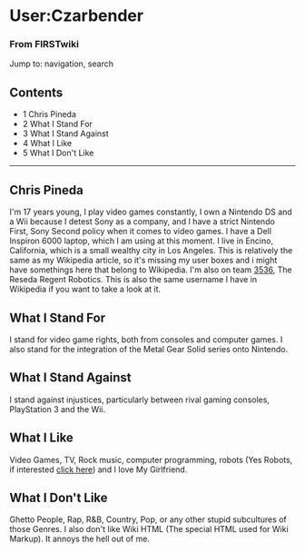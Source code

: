 # User:Czarbender

### From FIRSTwiki

Jump to: navigation, search

## Contents

  * 1 Chris Pineda
  * 2 What I Stand For
  * 3 What I Stand Against
  * 4 What I Like
  * 5 What I Don't Like  
---  
  

## Chris Pineda

I'm 17 years young, I play video games constantly, I own a Nintendo DS and a
Wii because I detest Sony as a company, and I have a strict Nintendo First,
Sony Second policy when it comes to video games. I have a Dell Inspiron 6000
laptop, which I am using at this moment. I live in Encino, California, which
is a small wealthy city in Los Angeles. This is relatively the same as my
Wikipedia article, so it's missing my user boxes and i might have somethings
here that belong to Wikipedia. I'm also on team [3536](/index.php/3536 "3536"
), The Reseda Regent Robotics. This is also the same username I have in
Wikipedia if you want to take a look at it.


## What I Stand For

I stand for video game rights, both from consoles and computer games. I also
stand for the integration of the Metal Gear Solid series onto Nintendo.


## What I Stand Against

I stand against injustices, particularly between rival gaming consoles,
PlayStation 3 and the Wii.


## What I Like

Video Games, TV, Rock music, computer programming, robots (Yes Robots, if
interested [click here](/index.php/FIRST_Robotics_Competition "FIRST Robotics
Competition" )) and I love My Girlfriend.


## What I Don't Like

Ghetto People, Rap, R&amp;B, Country, Pop, or any other stupid subcultures of
those Genres. I also don't like Wiki HTML (The special HTML used for Wiki
Markup). It annoys the hell out of me.

